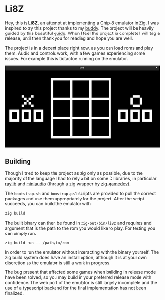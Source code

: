 # Li8Z

Hey, this is **Li8Z**, an attempt at implementing a Chip-8 emulator in Zig. I
was inspired to try this project thanks to my
[buddy](https://github.com/kevin-nel). The project will be heavily guided by
this beautiful [guide](https://github.com/aquova/chip8-book). When I feel the
project is complete I will tag a release, until then thank you for reading and
hope you are well.

The project is in a decent place right now, as you can load roms and play them.
Audio and controls work, with a few games experiencing some issues. For example
this is tictactoe running on the emulator.

![tictactoe](./public/game_window.png)

## Building

Though I tried to keep the project as zig only as possible, due to the majority
of the language I had to rely a bit on some C libraries, in particular
[raylib](https://www.raylib.com/) and [miniaudio](https://miniaud.io/) (through
a zig wrapper by
[zig-gamedev](https://github.com/zig-gamedev/zig-gamedev/tree/main/libs/zaudio)).

The `bootstrap.sh` and `boostrap.ps1` scripts are provided to pull the correct
packages and use them appropriately for the project. After the script succeeds,
you can build the emulator with

```bash
zig build
```

The built binary can then be found in `zig-out/bin/li8z` and requires and
argument that is the path to the rom you would like to play. For testing you can
simply run:

```bash
zig build run -- /path/to/rom
```

In order to run the emulator without interacting with the binary yourself. The
zig build system does have an install option, although it is at your own
discretion as the emulator is still a work in progress.

The bug present that affected some games when building in release mode have
been solved, so you may build in your preferred release mode with confidence.
The web port of the emulator is still largely incomplete and the use of a
typescript backend for the final implementation has not been finalized.

